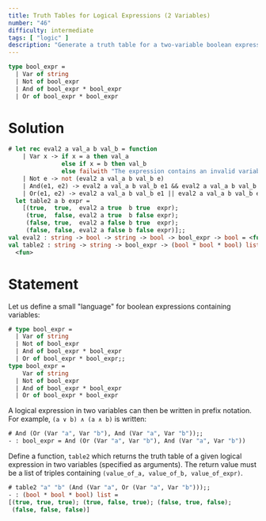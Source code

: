 ```yaml
---
title: Truth Tables for Logical Expressions (2 Variables)
number: "46"
difficulty: intermediate
tags: [ "logic" ]
description: "Generate a truth table for a two-variable boolean expression, returning a list of variable value pairs and the expression's results"
---
```


```ocaml
type bool_expr =
  | Var of string
  | Not of bool_expr
  | And of bool_expr * bool_expr
  | Or of bool_expr * bool_expr
```

# Solution

```ocaml
# let rec eval2 a val_a b val_b = function
    | Var x -> if x = a then val_a
               else if x = b then val_b
               else failwith "The expression contains an invalid variable"
    | Not e -> not (eval2 a val_a b val_b e)
    | And(e1, e2) -> eval2 a val_a b val_b e1 && eval2 a val_a b val_b e2
    | Or(e1, e2) -> eval2 a val_a b val_b e1 || eval2 a val_a b val_b e2
  let table2 a b expr =
    [(true,  true,  eval2 a true  b true  expr);
     (true,  false, eval2 a true  b false expr);
     (false, true,  eval2 a false b true  expr);
     (false, false, eval2 a false b false expr)];;
val eval2 : string -> bool -> string -> bool -> bool_expr -> bool = <fun>
val table2 : string -> string -> bool_expr -> (bool * bool * bool) list =
  <fun>
```

# Statement

Let us define a small "language" for boolean expressions containing
variables:

```ocaml
# type bool_expr =
  | Var of string
  | Not of bool_expr
  | And of bool_expr * bool_expr
  | Or of bool_expr * bool_expr;;
type bool_expr =
    Var of string
  | Not of bool_expr
  | And of bool_expr * bool_expr
  | Or of bool_expr * bool_expr
```

A logical expression in two variables can then be written in prefix
notation.  For example, `(a ∨ b) ∧ (a ∧ b)` is written:

```ocaml
# And (Or (Var "a", Var "b"), And (Var "a", Var "b"));;
- : bool_expr = And (Or (Var "a", Var "b"), And (Var "a", Var "b"))
```

Define a function, `table2` which returns the truth table of a given
logical expression in two variables (specified as arguments). The return
value must be a list of triples containing
`(value_of_a, value_of_b, value_of_expr)`.

```ocaml
# table2 "a" "b" (And (Var "a", Or (Var "a", Var "b")));;
- : (bool * bool * bool) list =
[(true, true, true); (true, false, true); (false, true, false);
 (false, false, false)]
```
